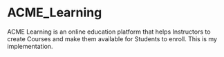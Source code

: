 # ACME_Learning
ACME Learning is an online education platform that helps Instructors to create Courses and make them available for Students to enroll. This is my implementation.
